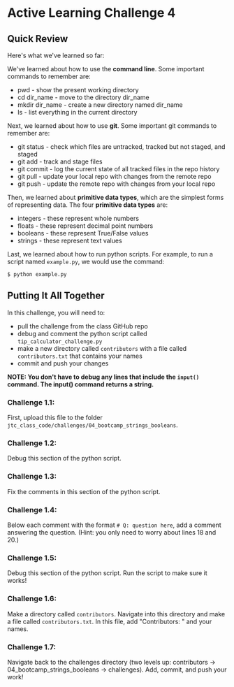 # Active Learning Challenge 4

## Quick Review 

Here's what we've learned so far: 

We've learned about how to use the **command line**. Some important commands to remember are:
* pwd - show the present working directory
* cd dir_name - move to the directory dir_name
* mkdir dir_name - create a new directory named dir_name
* ls - list everything in the current directory

Next, we learned about how to use **git**. Some important git commands to remember are:
* git status - check which files are untracked, tracked but not staged, and staged
* git add - track and stage files
* git commit - log the current state of all tracked files in the repo history
* git pull - update your local repo with changes from the remote repo
* git push - update the remote repo with changes from your local repo

Then, we learned about **primitive data types**, which are the simplest forms of representing data. The four **primitive data types** are:
* integers - these represent whole numbers
* floats - these represent decimal point numbers
* booleans - these represent True/False values
* strings - these represent text values

Last, we learned about how to run python scripts. For example, to run a script named `example.py`, we would use the command:
```
$ python example.py
```

## Putting It All Together

In this challenge, you will need to: 
* pull the challenge from the class GitHub repo
* debug and comment the python script called `tip_calculator_challenge.py`
* make a new directory called `contributors` with a file called `contributors.txt` that contains your names
* commit and push your changes

**NOTE: You don't have to debug any lines that include the `input()` command. The input() command returns a string.**

### Challenge 1.1:
First, upload this file to the folder `jtc_class_code/challenges/04_bootcamp_strings_booleans`.

### Challenge 1.2:
Debug this section of the python script.

### Challenge 1.3:
Fix the comments in this section of the python script. 

### Challenge 1.4:
Below each comment with the format `# Q: question here`, add a comment answering the question. (Hint: you only need to worry about lines 18 and 20.)

### Challenge 1.5:
Debug this section of the python script. Run the script to make sure it works!

### Challenge 1.6:
Make a directory called `contributors`. Navigate into this directory and make a file called `contributors.txt`. In this file, add "Contributors: " and your names.

### Challenge 1.7:
Navigate back to the challenges directory (two levels up: contributors -> 04_bootcamp_strings_booleans -> challenges). Add, commit, and push your work!
